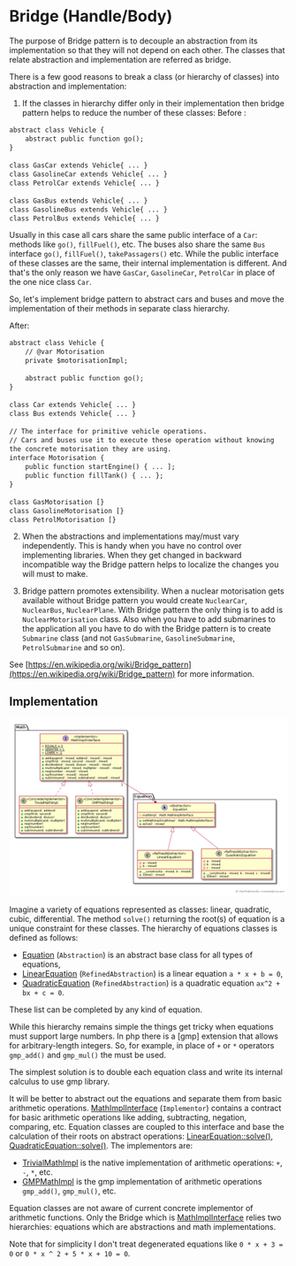 Bridge (Handle/Body)
====================

The purpose of Bridge pattern is to decouple an abstraction from its implementation so that they will not depend on each other.
The classes that relate abstraction and implementation are referred as bridge.

There is a few good reasons to break a class (or hierarchy of classes) into abstraction and implementation:

1. If the classes in hierarchy differ only in their implementation then bridge pattern helps to reduce the number of these classes:
Before :
```
abstract class Vehicle {
    abstract public function go();
}

class GasCar extends Vehicle{ ... }
class GasolineCar extends Vehicle{ ... }
class PetrolCar extends Vehicle{ ... }

class GasBus extends Vehicle{ ... }
class GasolineBus extends Vehicle{ ... }
class PetrolBus extends Vehicle{ ... }
```

Usually in this case all cars share the same public interface of a `Car`: methods like `go()`, `fillFuel()`, etc.
The buses also share the same `Bus` interface `go()`, `fillFuel()`, `takePassagers()` etc.
While the public interface of these classes are the same, their internal implementation is different. 
And that's the only reason we have `GasCar`, `GasolineCar`, `PetrolCar` in place of the one nice class `Car`.

So, let's implement bridge pattern to abstract cars and buses and move the implementation of their methods 
in separate class hierarchy.

After:

```
abstract class Vehicle {
    // @var Motorisation
    private $motorisationImpl;
    
    abstract public function go();
}

class Car extends Vehicle{ ... }
class Bus extends Vehicle{ ... }

// The interface for primitive vehicle operations. 
// Cars and buses use it to execute these operation without knowing the concrete motorisation they are using. 
interface Motorisation {
    public function startEngine() { ... ];
    public function fillTank() { ... };
}

class GasMotorisation [}
class GasolineMotorisation [}
class PetrolMotorisation [}
```

2. When the abstractions and implementations may/must vary independently. This is handy when you have no control over
implementing libraries. When they get changed in backward incompatible way the Bridge pattern helps to localize
the changes you will must to make.

3. Bridge pattern promotes extensibility. When a nuclear motorisation gets available without Bridge pattern you would create
`NuclearCar`, `NuclearBus`, `NuclearPlane`. With Bridge pattern the only thing is to add is `NuclearMotorisation` class.
Also when you have to add submarines to the application all you have to do with the Bridge pattern is to create `Submarine` 
class (and not `GasSubmarine`, `GasolineSubmarine`, `PetrolSubmarine` and so on).

See [https://en.wikipedia.org/wiki/Bridge_pattern](https://en.wikipedia.org/wiki/Bridge_pattern) for more information.

## Implementation

![Bridge pattern pattern class diagram](doc/bridge_class_diagram.png)

Imagine a variety of equations represented as classes: linear, quadratic, cubic, differential. 
The method `solve()` returning the root(s) of equation is a unique constraint for these classes. 
The hierarchy of equations classes is defined as follows:

- [Equation] (`Abstraction`) is an abstract base class for all types of equations,
- [LinearEquation] (`RefinedAbstraction`) is a linear equation `a * x + b = 0`,
- [QuadraticEquation] (`RefinedAbstraction`) is a quadratic equation `ax^2 + bx + c = 0`.

These list can be completed by any kind of equation.

While this hierarchy remains simple the things get tricky when equations must support large numbers.
In php there is a [gmp] extension that allows for arbitrary-length integers. 
So, for example, in place of `+` or `*` operators `gmp_add()` and `gmp_mul()` the must be used.

The simplest solution is to double each equation class and write its internal calculus to use gmp library.

It will be better to abstract out the equations and separate them from basic arithmetic operations. 
[MathImplInterface] (`Implementor`) contains a contract for basic arithmetic operations like adding, subtracting, negation, comparing, etc.
Equation classes are coupled to this interface and base the calculation of their roots on abstract operations:
[LinearEquation::solve()], [QuadraticEquation::solve()]. The implementors are:
- [TrivialMathImpl] is the native implementation of arithmetic operations: `+`, `-`, `*`, etc.
- [GMPMathImpl] is the gmp implementation of arithmetic operations `gmp_add()`, `gmp_mul()`, etc.

Equation classes are not aware of current concrete implementor of arithmetic functions. 
Only the Bridge which is [MathImplInterface] relies two hierarchies: 
equations which are abstractions and math implementations.

Note that for simplicity I don't treat degenerated equations like `0 * x + 3 = 0` or `0 * x ^ 2 + 5 * x + 10 = 0`.

[Equation]: Equation/Equation.php
[LinearEquation]: Equation/LinearEquation.php
[LinearEquation::solve()]: Equation/LinearEquation.php#L39
[QuadraticEquation]: Equation/QuadraticEquation.php
[QuadraticEquation::solve()]: Equation/QuadraticEquation.php#L46
[MathImplInterface]: Math/MathImplInterface.php
[TrivialMathImpl]: Math/TrivialMathImpl.php
[GMPMathImpl]: Math/GMPMathImpl.php
